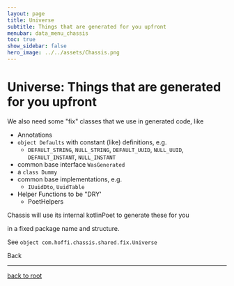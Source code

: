 ```yaml
---
layout: page
title: Universe
subtitle: Things that are generated for you upfront
menubar: data_menu_chassis
toc: true
show_sidebar: false
hero_image: ../../assets/Chassis.png
---
```

# Universe: Things that are generated for you upfront

We also need some "fix" classes that we use in generated code, like

- Annotations
- `object Defaults` with constant (like) definitions, e.g.
  - `DEFAULT_STRING`, `NULL_STRING`, `DEFAULT_UUID`, `NULL_UUID`, `DEFAULT_INSTANT`, `NULL_INSTANT`
- common base interface `WasGenerated`
- a `class Dummy`
- common base implementations, e.g.
  - `IUuidDto`, `UuidTable`
- Helper Functions to be "DRY'
  - PoetHelpers

Chassis will use its internal kotlinPoet to generate these for you

in a fixed package name and structure.

See `object com.hoffi.chassis.shared.fix.Universe`

<a onclick="window.history.back()">Back</a>

<hr/>

[back to root](..)
